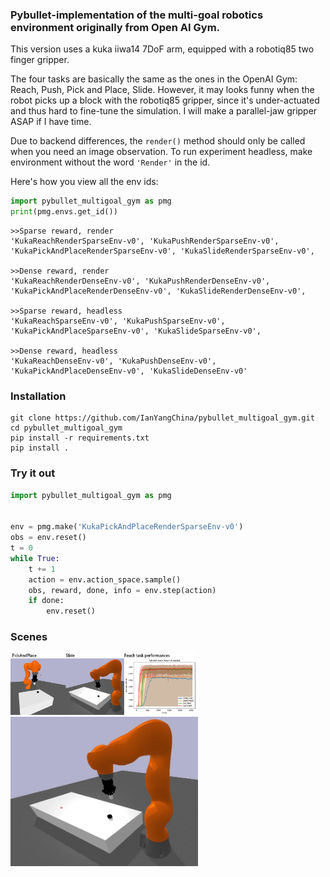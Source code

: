 ### Pybullet-implementation of the multi-goal robotics environment originally from Open AI Gym.

This version uses a kuka iiwa14 7DoF arm, equipped with a robotiq85 two finger gripper.

The four tasks are basically the same as the ones in the OpenAI Gym: Reach, Push, Pick and Place, Slide.
However, it may looks funny when the robot picks up a block with the robotiq85 gripper,
since it's under-actuated and thus hard to fine-tune the simulation. 
I will make a parallel-jaw gripper ASAP if I have time.

Due to backend differences, the `render()` method should only be called when you need an image observation. To run experiment headless, make environment without the word `'Render'` in the id.

Here's how you view all the env ids:
```python
import pybullet_multigoal_gym as pmg
print(pmg.envs.get_id())
```
```commandline
>>Sparse reward, render
'KukaReachRenderSparseEnv-v0', 'KukaPushRenderSparseEnv-v0', 
'KukaPickAndPlaceRenderSparseEnv-v0', 'KukaSlideRenderSparseEnv-v0', 

>>Dense reward, render
'KukaReachRenderDenseEnv-v0', 'KukaPushRenderDenseEnv-v0', 
'KukaPickAndPlaceRenderDenseEnv-v0', 'KukaSlideRenderDenseEnv-v0', 

>>Sparse reward, headless
'KukaReachSparseEnv-v0', 'KukaPushSparseEnv-v0', 
'KukaPickAndPlaceSparseEnv-v0', 'KukaSlideSparseEnv-v0', 

>>Dense reward, headless
'KukaReachDenseEnv-v0', 'KukaPushDenseEnv-v0', 
'KukaPickAndPlaceDenseEnv-v0', 'KukaSlideDenseEnv-v0'
```
### Installation

```
git clone https://github.com/IanYangChina/pybullet_multigoal_gym.git
cd pybullet_multigoal_gym
pip install -r requirements.txt
pip install .
```

### Try it out

```python
import pybullet_multigoal_gym as pmg


env = pmg.make('KukaPickAndPlaceRenderSparseEnv-v0')
obs = env.reset()
t = 0
while True:
    t += 1
    action = env.action_space.sample()
    obs, reward, done, info = env.step(action)
    if done:
        env.reset()
```

### Scenes

<img src="src/01.jpeg" width="300"/>

<img src="src/02.jpeg" width="300"/>
